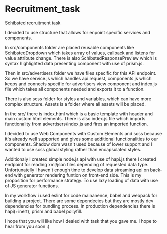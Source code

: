 # Recruitment_task
Schibsted recruitment task

I decided to use structure that allows for enpoint specific services and components.

In src/components folder are placed reusable components like SchibstedDropdown which takes array of values, callback and listens for value attribute change. There is also SchibstedResponsePreview which is syntax highlighted data presenting component with use of prism.js.

Then in src/advertisers folder we have files specific for this API endpoint. So we have service.js which handles api request, components.js which keeps and connects specific for advertisers view component and index.js file which takes all components needed and exports it to a function.

There is also scss folder for styles and variables, which can have more complex structure. Assets is a folder where all assets will be placed.

In the src/ there is index.html which is a basic template with header and main custom html elements. There is also index.js file which imports functionality from advertisers/index.js and fires an imported function.

I decided to use Web Components with Custom Elements and scss because it's already well supported and gives some additional functionalities to our components. Shadow dom wasn't used because of lower support and I wanted to use scss global styling rather than encapsulated styles.


Additionaly I created simple node.js api with use of hapi.js there I created endpoint for reading xml/json files depending of requested data type. Unfortunatelly I haven't enough time to develop data streaming api on back-end with generator rendering funtion on front-end side. This is my proposition for performance strategy. To use lazy loading of data with use of JS generator functions.

In my workflow i used eslint for code mainanence, babel and webpack for building a project. There are some dependecies but they are mostly dev dependencies for bundling process. In production dependencies there is hapi(+inert), prism and babel pollyfill.

I hope that you will like how I dealed with task that you gave me. 
I hope to hear from you soon :)
